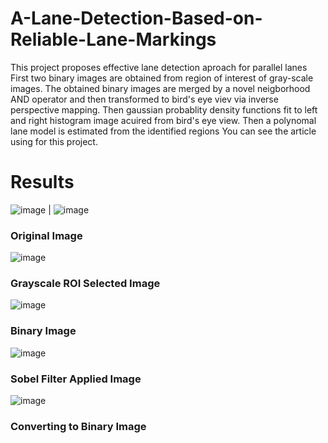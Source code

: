 # A-Lane-Detection-Based-on-Reliable-Lane-Markings
This project proposes effective lane detection aproach for parallel lanes
First two binary images are obtained from region of interest of gray-scale images. The obtained binary images are merged by a novel neigborhood AND operator and then 
transformed to bird's eye viev via inverse perspective mapping. Then gaussian probablity density functions fit to left and right histogram image
acuired from bird's eye view. Then a polynomal lane model is estimated from the identified regions
You can see the article using for this project.

# Results   

![image](https://user-images.githubusercontent.com/55089534/106598947-7abb5180-6569-11eb-8d6c-41a168d2f2fa.png)   | ![image](https://user-images.githubusercontent.com/55089534/106599462-2664a180-656a-11eb-80f0-b47ee96e982d.png)
 ### Original Image 

![image](https://user-images.githubusercontent.com/55089534/106599462-2664a180-656a-11eb-80f0-b47ee96e982d.png)
 ### Grayscale ROI Selected Image
                        
 ![image](https://user-images.githubusercontent.com/55089534/106599812-a5f27080-656a-11eb-91cd-58d617e3b883.png)
 ### Binary Image

![image](https://user-images.githubusercontent.com/55089534/106600363-5ceeec00-656b-11eb-8d74-fabf4ad7150f.png)
### Sobel Filter Applied Image 

![image](https://user-images.githubusercontent.com/55089534/106600605-b35c2a80-656b-11eb-9187-20c55c7dd7a2.png)
### Converting to Binary Image 
